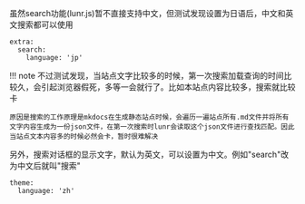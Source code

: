 虽然search功能(lunr.js)暂不直接支持中文，但测试发现设置为日语后，中文和英文搜索都可以使用

```text
extra:
  search:
    language: 'jp'
```

!!! note
    不过测试发现，当站点文字比较多的时候，第一次搜索加载查询的时间比较久，会引起浏览器假死，多等一会就行了。比如本站点内容比较多，搜索就比较卡

    原因是搜索的工作原理是mkdocs在生成静态站点时候，会遍历一遍站点所有.md文件并将所有文字内容生成为一份json文件，在第一次搜索时lunr会读取这个json文件进行查找匹配。因此当站点文本内容多的时候必然会卡，暂时很难解决

另外，搜索对话框的显示文字，默认为英文，可以设置为中文。例如"search"改为中文后就叫"搜索"

```text
theme:
  language: 'zh'
```
